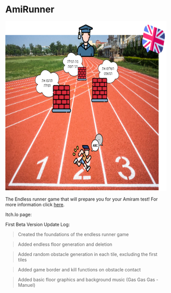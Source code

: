 # AmiRunner
<img src="Pictures/main.png" width="900" height="530">

The Endless runner game that will prepare you for your Amiram test!
For more information click [here](https://github.com/gamedev-srg/AmiRunner/blob/main/formal-elements.md).


Itch.Io page: 


First Beta Version Update Log:
> Created the foundations of the endless runner game

> Added endless floor generation and deletion

> Added random obstacle generation in each tile, excluding the first tiles

> Added game border and kill functions on obstacle contact

> Added basic floor graphics and background music (Gas Gas Gas - Manuel)
